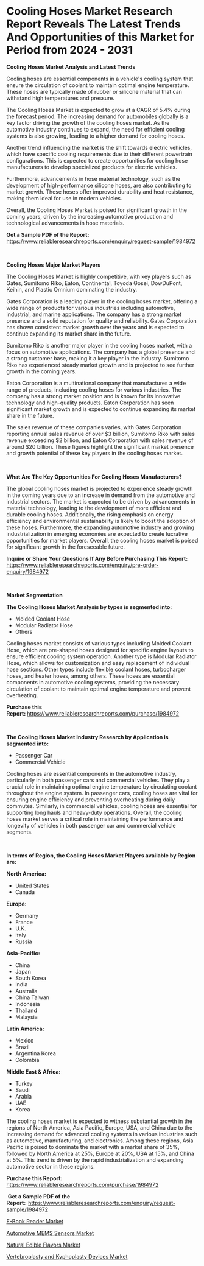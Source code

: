 <p><h1>Cooling Hoses Market Research Report Reveals The Latest Trends And Opportunities of this Market for Period from 2024 - 2031</h1></p><p><strong>Cooling Hoses Market Analysis and Latest Trends</strong></p>
<p><p>Cooling hoses are essential components in a vehicle's cooling system that ensure the circulation of coolant to maintain optimal engine temperature. These hoses are typically made of rubber or silicone material that can withstand high temperatures and pressure.</p><p>The Cooling Hoses Market is expected to grow at a CAGR of 5.4% during the forecast period. The increasing demand for automobiles globally is a key factor driving the growth of the cooling hoses market. As the automotive industry continues to expand, the need for efficient cooling systems is also growing, leading to a higher demand for cooling hoses.</p><p>Another trend influencing the market is the shift towards electric vehicles, which have specific cooling requirements due to their different powertrain configurations. This is expected to create opportunities for cooling hose manufacturers to develop specialized products for electric vehicles.</p><p>Furthermore, advancements in hose material technology, such as the development of high-performance silicone hoses, are also contributing to market growth. These hoses offer improved durability and heat resistance, making them ideal for use in modern vehicles.</p><p>Overall, the Cooling Hoses Market is poised for significant growth in the coming years, driven by the increasing automotive production and technological advancements in hose materials.</p></p>
<p><strong>Get a Sample PDF of the Report:&nbsp;</strong> <a href="https://www.reliableresearchreports.com/enquiry/request-sample/1984972">https://www.reliableresearchreports.com/enquiry/request-sample/1984972</a></p>
<p>&nbsp;</p>
<p><strong>Cooling Hoses Major Market Players</strong></p>
<p><p>The Cooling Hoses Market is highly competitive, with key players such as Gates, Sumitomo Riko, Eaton, Continental, Toyoda Gosei, DowDuPont, Keihin, and Plastic Omnium dominating the industry. </p><p>Gates Corporation is a leading player in the cooling hoses market, offering a wide range of products for various industries including automotive, industrial, and marine applications. The company has a strong market presence and a solid reputation for quality and reliability. Gates Corporation has shown consistent market growth over the years and is expected to continue expanding its market share in the future.</p><p>Sumitomo Riko is another major player in the cooling hoses market, with a focus on automotive applications. The company has a global presence and a strong customer base, making it a key player in the industry. Sumitomo Riko has experienced steady market growth and is projected to see further growth in the coming years.</p><p>Eaton Corporation is a multinational company that manufactures a wide range of products, including cooling hoses for various industries. The company has a strong market position and is known for its innovative technology and high-quality products. Eaton Corporation has seen significant market growth and is expected to continue expanding its market share in the future.</p><p>The sales revenue of these companies varies, with Gates Corporation reporting annual sales revenue of over $3 billion, Sumitomo Riko with sales revenue exceeding $2 billion, and Eaton Corporation with sales revenue of around $20 billion. These figures highlight the significant market presence and growth potential of these key players in the cooling hoses market.</p></p>
<p>&nbsp;</p>
<p><strong>What Are The Key Opportunities For Cooling Hoses Manufacturers?</strong></p>
<p><p>The global cooling hoses market is projected to experience steady growth in the coming years due to an increase in demand from the automotive and industrial sectors. The market is expected to be driven by advancements in material technology, leading to the development of more efficient and durable cooling hoses. Additionally, the rising emphasis on energy efficiency and environmental sustainability is likely to boost the adoption of these hoses. Furthermore, the expanding automotive industry and growing industrialization in emerging economies are expected to create lucrative opportunities for market players. Overall, the cooling hoses market is poised for significant growth in the foreseeable future.</p></p>
<p><strong>Inquire or Share Your Questions If Any Before Purchasing This Report:</strong> <a href="https://www.reliableresearchreports.com/enquiry/pre-order-enquiry/1984972">https://www.reliableresearchreports.com/enquiry/pre-order-enquiry/1984972</a></p>
<p>&nbsp;</p>
<p><strong>Market Segmentation</strong></p>
<p><strong>The Cooling Hoses Market Analysis by types is segmented into:</strong></p>
<p><ul><li>Molded Coolant Hose</li><li>Modular Radiator Hose</li><li>Others</li></ul></p>
<p><p>Cooling hoses market consists of various types including Molded Coolant Hose, which are pre-shaped hoses designed for specific engine layouts to ensure efficient cooling system operation. Another type is Modular Radiator Hose, which allows for customization and easy replacement of individual hose sections. Other types include flexible coolant hoses, turbocharger hoses, and heater hoses, among others. These hoses are essential components in automotive cooling systems, providing the necessary circulation of coolant to maintain optimal engine temperature and prevent overheating.</p></p>
<p><strong>Purchase this Report:&nbsp;</strong><a href="https://www.reliableresearchreports.com/purchase/1984972">https://www.reliableresearchreports.com/purchase/1984972</a></p>
<p>&nbsp;</p>
<p><strong>The Cooling Hoses Market Industry Research by Application is segmented into:</strong></p>
<p><ul><li>Passenger Car</li><li>Commercial Vehicle</li></ul></p>
<p><p>Cooling hoses are essential components in the automotive industry, particularly in both passenger cars and commercial vehicles. They play a crucial role in maintaining optimal engine temperature by circulating coolant throughout the engine system. In passenger cars, cooling hoses are vital for ensuring engine efficiency and preventing overheating during daily commutes. Similarly, in commercial vehicles, cooling hoses are essential for supporting long hauls and heavy-duty operations. Overall, the cooling hoses market serves a critical role in maintaining the performance and longevity of vehicles in both passenger car and commercial vehicle segments.</p></p>
<p>&nbsp;</p>
<p><strong>In terms of Region, the Cooling Hoses Market Players available by Region are:</strong></p>
<p>
    <p> <strong> North America: </strong>
        <ul>
            <li>United States</li>
            <li>Canada</li>
        </ul>
        </p> 
    <p> <strong> Europe: </strong>
        <ul>
            <li>Germany</li>
            <li>France</li>
            <li>U.K.</li>
            <li>Italy</li>
            <li>Russia</li>
        </ul>
        </p> 
    <p> <strong> Asia-Pacific: </strong>
        <ul>
            <li>China</li>
            <li>Japan</li>
            <li>South Korea</li>
            <li>India</li>
            <li>Australia</li>
            <li>China Taiwan</li>
            <li>Indonesia</li>
            <li>Thailand</li>
            <li>Malaysia</li>
        </ul>
        </p> 
    <p> <strong> Latin America: </strong>
        <ul>
            <li>Mexico</li>
            <li>Brazil</li>
            <li>Argentina Korea</li>
            <li>Colombia</li>
        </ul>
        </p> 
    <p> <strong> Middle East & Africa: </strong>
        <ul>
            <li>Turkey</li>
            <li>Saudi</li>
            <li>Arabia</li>
            <li>UAE</li>
            <li>Korea</li>
        </ul>
    </p>
    </p>
<p><p>The cooling hoses market is expected to witness substantial growth in the regions of North America, Asia Pacific, Europe, USA, and China due to the increasing demand for advanced cooling systems in various industries such as automotive, manufacturing, and electronics. Among these regions, Asia Pacific is poised to dominate the market with a market share of 35%, followed by North America at 25%, Europe at 20%, USA at 15%, and China at 5%. This trend is driven by the rapid industrialization and expanding automotive sector in these regions.</p></p>
<p><strong>Purchase this Report: </strong><a href="https://www.reliableresearchreports.com/purchase/1984972">https://www.reliableresearchreports.com/purchase/1984972</a></p>
<p>&nbsp;<strong>Get a Sample PDF of the Report:&nbsp;&nbsp;</strong><a href="https://www.reliableresearchreports.com/enquiry/request-sample/1984972">https://www.reliableresearchreports.com/enquiry/request-sample/1984972</a></p>
<p><strong></strong></p>
<p><p><a href="https://view.publitas.com/reportprime-1/e-book-reader-market-research-report-provides-critical-insights-that-can-help-shape-business-development-and-investment-strategies/">E-Book Reader Market</a></p><p><a href="https://view.publitas.com/reportprime-1/automotive-mems-sensors-market-challenges-opportunities-and-growth-drivers-and-major-market-players-forecasted-for-period-from-2023-2030/">Automotive MEMS Sensors Market</a></p><p><a href="https://funky-papaya-cf4.notion.site/Natural-Edible-Flavors-Market-Size-Global-Industry-Overview-Market-Segmentation-and-Forecast-2024-c71a8b67b3104af2a5652edc083ec62b">Natural Edible Flavors Market</a></p><p><a href="https://view.publitas.com/reportprime-1/vertebroplasty-and-kyphoplasty-devices-market-size-furnishes-valuable-information-encompassing-market-share-market-trends-and-projections-spanning-from-2023-to-2030/">Vertebroplasty and Kyphoplasty Devices Market</a></p></p>